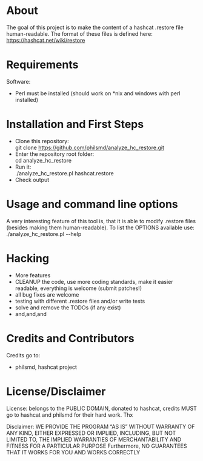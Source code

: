 # About

The goal of this project is to make the content of a hashcat .restore file human-readable.
The format of these files is defined here: https://hashcat.net/wiki/restore

# Requirements

Software:  
- Perl must be installed (should work on *nix and windows with perl installed)


# Installation and First Steps

* Clone this repository:  
    git clone https://github.com/philsmd/analyze_hc_restore.git  
* Enter the repository root folder:  
    cd analyze_hc_restore
* Run it:  
    ./analyze_hc_restore.pl hashcat.restore
* Check output

# Usage and command line options

A very interesting feature of this tool is, that it is able to modify .restore files (besides making them human-readable).
To list the OPTIONS available use:  
    ./analyze_hc_restore.pl --help

# Hacking

* More features
* CLEANUP the code, use more coding standards, make it easier readable, everything is welcome (submit patches!)
* all bug fixes are welcome
* testing with different .restore files and/or write tests
* solve and remove the TODOs (if any exist)
* and,and,and

# Credits and Contributors 
Credits go to:  
  
* philsmd, hashcat project

# License/Disclaimer

License: belongs to the PUBLIC DOMAIN, donated to hashcat, credits MUST go to hashcat and philsmd for their hard work. Thx  
  
Disclaimer: WE PROVIDE THE PROGRAM “AS IS” WITHOUT WARRANTY OF ANY KIND, EITHER EXPRESSED OR IMPLIED, INCLUDING, BUT NOT LIMITED TO, THE IMPLIED WARRANTIES OF MERCHANTABILITY AND FITNESS FOR A PARTICULAR PURPOSE Furthermore, NO GUARANTEES THAT IT WORKS FOR YOU AND WORKS CORRECTLY
